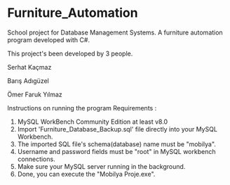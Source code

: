 # Furniture_Automation
School project for Database Management Systems.
A furniture automation program developed with C#.

This project's been developed by 3 people.

Serhat Kaçmaz 

Barış Adıgüzel 

Ömer Faruk Yılmaz


Instructions on running the program
Requirements :

1) MySQL WorkBench Community Edition at least v8.0
2) Import 'Furniture_Database_Backup.sql' file directly into your MySQL Workbench.
3) The imported SQL file's schema(database) name must be "mobilya".
4) Username and password fields must be "root" in MySQL workbench connections.
5) Make sure your MySQL server running in the background.
6) Done, you can execute the "Mobilya Proje.exe".